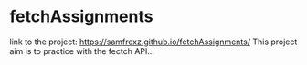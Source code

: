 # fetchAssignments

link to the project: https://samfrexz.github.io/fetchAssignments/
This project aim is to practice with the fectch API...
